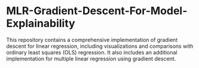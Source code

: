 # MLR-Gradient-Descent-For-Model-Explainability
This repository contains a comprehensive implementation of gradient descent for linear regression, including visualizations and comparisons with ordinary least squares (OLS) regression. It also includes an additional implementation for multiple linear regression using gradient descent.
